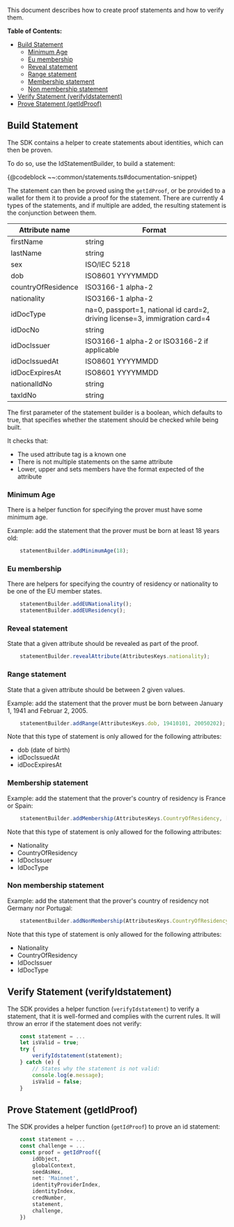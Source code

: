 
This document describes how to create proof statements and how to verify them.

**Table of Contents:**
<!--toc:start-->
- [Build Statement](#build-statement)
  - [Minimum Age](#minimum-age)
  - [Eu membership](#eu-membership)
  - [Reveal statement](#reveal-statement)
  - [Range statement](#range-statement)
  - [Membership statement](#membership-statement)
  - [Non membership statement](#non-membership-statement)
- [Verify Statement (verifyIdstatement)](#verify-statement-verifyidstatement)
- [Prove Statement (getIdProof)](#prove-statement-getidproof)
<!--toc:end-->

## Build Statement

The SDK contains a helper to create statements about identities, which can
then be proven.

To do so, use the IdStatementBuilder, to build a statement:

{@codeblock ~~:common/statements.ts#documentation-snippet}

The statement can then be proved using the `getIdProof`, or be provided to a
wallet for them it to provide a proof for the statement. There are currently
4 types of the statements, and if multiple are added, the resulting statement
is the conjunction between them.

| Attribute name     | Format                                                                      |
|--------------------|-----------------------------------------------------------------------------|
| firstName          | string                                                                      |
| lastName           | string                                                                      |
| sex                | ISO/IEC 5218                                                                |
| dob                | ISO8601 YYYYMMDD                                                            |
| countryOfResidence | ISO3166-1 alpha-2                                                           |
| nationality        | ISO3166-1 alpha-2                                                           |
| idDocType          | na=0, passport=1, national id card=2, driving license=3, immigration card=4 |
| idDocNo            | string                                                                      |
| idDocIssuer        | ISO3166-1 alpha-2 or ISO3166-2 if applicable                                |
| idDocIssuedAt      | ISO8601 YYYYMMDD                                                            |
| idDocExpiresAt     | ISO8601 YYYYMMDD                                                            |
| nationalIdNo       | string                                                                      |
| taxIdNo            | string                                                                      |

The first parameter of the statement builder is a boolean, which defaults to
true, that specifies whether the statement should be checked while being built.

It checks that:

- The used attribute tag is a known one
- There is not multiple statements on the same attribute
- Lower, upper and sets members have the format expected of the attribute

### Minimum Age

There is a helper function for specifying the prover must have some minimum
age.

Example: add the statement that the prover must be born at least 18 years old:

```ts
    statementBuilder.addMinimumAge(18);
```

### Eu membership

There are helpers for specifying the country of residency or nationality to
be one of the EU member states.

```ts
    statementBuilder.addEUNationality();
    statementBuilder.addEUResidency();
```

### Reveal statement

State that a given attribute should be revealed as part of the proof.

```ts
    statementBuilder.revealAttribute(AttributesKeys.nationality);
```

### Range statement

State that a given attribute should be between 2 given values.

Example: add the statement that the prover must be born between January 1,
1941 and Februar 2, 2005.

```ts
    statementBuilder.addRange(AttributesKeys.dob, 19410101, 20050202);
```

Note that this type of statement is only allowed for the following attributes:

- dob (date of birth)
- idDocIssuedAt
- idDocExpiresAt

### Membership statement

Example: add the statement that the prover's country of residency is France or Spain:

```ts
    statementBuilder.addMembership(AttributesKeys.CountryOfResidency, ['FR', 'ES']);
```

Note that this type of statement is only allowed for the following attributes:

- Nationality
- CountryOfResidency
- IdDocIssuer
- IdDocType

### Non membership statement

Example: add the statement that the prover's country of residency not Germany
nor Portugal:

```ts
    statementBuilder.addNonMembership(AttributesKeys.CountryOfResidency, ['DE', 'PT']);
```

Note that this type of statement is only allowed for the following attributes:

- Nationality
- CountryOfResidency
- IdDocIssuer
- IdDocType

## Verify Statement (verifyIdstatement)

The SDK provides a helper function (`verifyIdstatement`) to verify a statement,
that it is well-formed and complies with the current rules. It will throw
an error if the statement does not verify:

```ts
    const statement = ...
    let isValid = true;
    try {
        verifyIdstatement(statement);
    } catch (e) {
        // States why the statement is not valid:
        console.log(e.message);
        isValid = false;
    }
```

## Prove Statement (getIdProof)

The SDK provides a helper function (`getIdProof`) to prove an id statement:

```ts
    const statement = ...
    const challenge = ...
    const proof = getIdProof({
        idObject,
        globalContext,
        seedAsHex,
        net: 'Mainnet',
        identityProviderIndex,
        identityIndex,
        credNumber,
        statement,
        challenge,
    })
```
